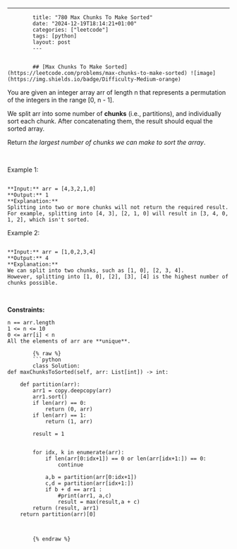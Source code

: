 ---
            title: "780 Max Chunks To Make Sorted"
            date: "2024-12-19T18:14:21+01:00"
            categories: ["leetcode"]
            tags: [python]
            layout: post
            ---
            

            ## [Max Chunks To Make Sorted](https://leetcode.com/problems/max-chunks-to-make-sorted) ![image](https://img.shields.io/badge/Difficulty-Medium-orange)

You are given an integer array arr of length n that represents a permutation of the integers in the range [0, n - 1].

We split arr into some number of **chunks** (i.e., partitions), and individually sort each chunk. After concatenating them, the result should equal the sorted array.

Return *the largest number of chunks we can make to sort the array*.

 

Example 1:

```

**Input:** arr = [4,3,2,1,0]
**Output:** 1
**Explanation:**
Splitting into two or more chunks will not return the required result.
For example, splitting into [4, 3], [2, 1, 0] will result in [3, 4, 0, 1, 2], which isn't sorted.

```

Example 2:

```

**Input:** arr = [1,0,2,3,4]
**Output:** 4
**Explanation:**
We can split into two chunks, such as [1, 0], [2, 3, 4].
However, splitting into [1, 0], [2], [3], [4] is the highest number of chunks possible.

```

 

**Constraints:**

	n == arr.length
	1 <= n <= 10
	0 <= arr[i] < n
	All the elements of arr are **unique**.

            {% raw %}
            ```python
            class Solution:
    def maxChunksToSorted(self, arr: List[int]) -> int:

        def partition(arr):
            arr1 = copy.deepcopy(arr)
            arr1.sort()
            if len(arr) == 0:
                return (0, arr)
            if len(arr) == 1:
                return (1, arr)
            
            result = 1
            

            for idx, k in enumerate(arr):
                if len(arr[0:idx+1]) == 0 or len(arr[idx+1:]) == 0:
                    continue
                
                a,b = partition(arr[0:idx+1])
                c,d = partition(arr[idx+1:])
                if b + d == arr1 :
                    #print(arr1, a,c)
                    result = max(result,a + c)
            return (result, arr1)
        return partition(arr)[0]


        
            {% endraw %}
            